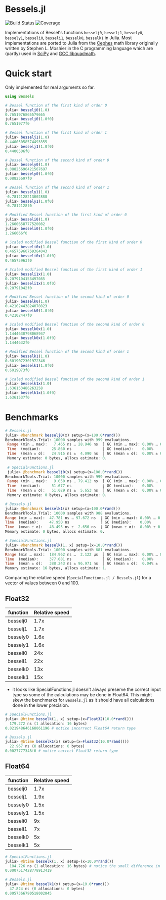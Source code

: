 # Bessels.jl
[![Build Status](https://github.com/heltonmc/Bessels.jl/actions/workflows/CI.yml/badge.svg?branch=master)](https://github.com/heltonmc/Bessels.jl/actions/workflows/CI.yml?query=branch%3Amaster)
[![Coverage](https://codecov.io/gh/heltonmc/Bessels.jl/branch/master/graph/badge.svg)](https://codecov.io/gh/heltonmc/Bessels.jl)


Implementations of Bessel's functions `besselj0`, `besselj1`, `bessely0`, `bessely1`, `besseli0`, `besseli1`, `besselk0`, `besselk1` in Julia.
Most implementations are ported to Julia from the [Cephes](https://www.netlib.org/cephes/) math library  originally written by Stephen L. Moshier in the C programming language
which are (partly) used in [SciPy](https://docs.scipy.org/doc/scipy/reference/special.html#faster-versions-of-common-bessel-functions) and [GCC libquadmath](https://gcc.gnu.org/onlinedocs/libquadmath/).

# Quick start

Only implemented for real arguments so far.

```julia
using Bessels

# Bessel function of the first kind of order 0
julia> besselj0(1.0)
0.7651976865579665
julia> besselj0(1.0f0)
0.7651977f0

# Bessel function of the first kind of order 1
julia> besselj1(1.0)
0.44005058574493355
julia> besselj1(1.0f0)
0.4400506f0

# Bessel function of the second kind of order 0
julia> bessely0(1.0)
0.08825696421567697
julia> bessely0(1.0f0)
0.08825697f0

# Bessel function of the second kind of order 1
julia> bessely1(1.0)
-0.7812128213002888
julia> bessely1(1.0f0)
-0.7812128f0

# Modified Bessel function of the first kind of order 0
julia> besseli0(1.0)
1.2660658777520082
julia> besseli0(1.0f0)
1.266066f0

# Scaled modified Bessel function of the first kind of order 0
julia> besseli0x(1.0)
0.46575960759364043
julia> besseli0x(1.0f0)
0.46575963f0

# Scaled modified Bessel function of the first kind of order 1
julia> besseli1x(1.0)
0.2079104153497085
julia> besseli1x(1.0f0)
0.20791042f0

# Modified Bessel function of the second kind of order 0
julia> besselk0(1.0)
0.42102443824070823
julia> besselk0(1.0f0)
0.42102447f0

# Scaled modified Bessel function of the second kind of order 0
julia> besselk0x(1.0)
1.1444630798068947
julia> besselk0x(1.0f0)
1.1444632f0

# Modified Bessel function of the second kind of order 1
julia> besselk1(1.0)
0.6019072301972346
julia> besselk1(1.0f0)
0.6019073f0

# Scaled modified Bessel function of the second kind of order 1
julia> besselk1x(1.0)
1.636153486263258
julia> besselk1x(1.0f0)
1.6361537f0
```

# Benchmarks

```julia
# Bessels.jl
julia> @benchmark besselj0(x) setup=(x=100.0*rand())
BenchmarkTools.Trial: 10000 samples with 999 evaluations.
 Range (min … max):   7.465 ns … 28.946 ns  ┊ GC (min … max): 0.00% … 0.00%
 Time  (median):     25.860 ns              ┊ GC (median):    0.00%
 Time  (mean ± σ):   24.915 ns ±  4.090 ns  ┊ GC (mean ± σ):  0.00% ± 0.00%
 Memory estimate: 0 bytes, allocs estimate: 0.
 
 # SpecialFunctions.jl
 julia> @benchmark besselj0(x) setup=(x=100.0*rand())
BenchmarkTools.Trial: 10000 samples with 999 evaluations.
 Range (min … max):   9.050 ns … 79.412 ns  ┊ GC (min … max): 0.00% … 0.00%
 Time  (median):     51.677 ns              ┊ GC (median):    0.00%
 Time  (mean ± σ):   51.029 ns ±  5.653 ns  ┊ GC (mean ± σ):  0.00% ± 0.00%
 Memory estimate: 0 bytes, allocs estimate: 0.
 ```
 
 ```julia
 # Bessels.jl
 julia> @benchmark besselk1(x) setup=(x=100.0*rand())
BenchmarkTools.Trial: 10000 samples with 988 evaluations.
 Range (min … max):  47.781 ns … 97.672 ns  ┊ GC (min … max): 0.00% … 0.00%
 Time  (median):     47.950 ns              ┊ GC (median):    0.00%
 Time  (mean ± σ):   48.495 ns ±  2.656 ns  ┊ GC (mean ± σ):  0.00% ± 0.00%
 Memory estimate: 0 bytes, allocs estimate: 0.
 
 # SpecialFunctions.jl
 julia> @benchmark besselk(1, x) setup=(x=10.0*rand())
BenchmarkTools.Trial: 10000 samples with 681 evaluations.
 Range (min … max):  184.962 ns …  2.122 μs  ┊ GC (min … max): 0.00% … 81.41%
 Time  (median):     377.081 ns              ┊ GC (median):    0.00%
 Time  (mean ± σ):   388.243 ns ± 96.971 ns  ┊ GC (mean ± σ):  0.04% ±  0.81%
 Memory estimate: 16 bytes, allocs estimate: 1.
 ```

Comparing the relative speed (`SpecialFunctions.jl / Bessels.jl`) for a vector of values between 0 and 100.

## Float32

| function | Relative speed |
| ------------- | ------------- |
| besselj0  | 1.7x  |
| besselj1  | 1.7x |
| bessely0  | 1.6x  |
| bessely1  | 1.6x  |
| besseli0  | 24x  |
| besseli1  | 22x  |
| besselk0  | 13x  |
| besselk1  | 15x  |

* it looks like SpecialFunctions.jl doesn't always preserve the correct input type so some of the calculations may be done in Float64. This might skew the benchmarks for `Bessels.jl` as it should have all calculations done in the lower precision.

```julia
# SpecialFunctions.jl 
julia> @btime besselk(1, x) setup=(x=Float32(10.0*rand()))
  179.272 ns (1 allocation: 16 bytes)
0.021948646168061196 # notice incorrect Float64 return type

# Bessels.jl
julia> @btime besselk1(x) setup=(x=Float32(10.0*rand()))
  22.967 ns (0 allocations: 0 bytes)
0.0027777348f0 # notice correct Float32 return type
```

## Float64

| function | Relative speed |
| ------------- | ------------- |
| besselj0  | 1.7x  |
| besselj1  | 1.9x |
| bessely0  | 1.5x  |
| bessely1  | 1.5x  |
| besseli0  | 9x  |
| besseli1  | 7x  |
| besselk0  | 5x  |
| besselk1  | 5x  |

```julia
# SpecialFunctions.jl 
julia> @btime besselk(1, x) setup=(x=10.0*rand())
  184.726 ns (1 allocation: 16 bytes) # notice the small difference in Float32 and Float64 implementations
0.0007517428778913419

# Bessels.jl
julia> @btime besselk1(x) setup=(x=10.0*rand())
  47.824 ns (0 allocations: 0 bytes)
0.0057366790518002045
```
